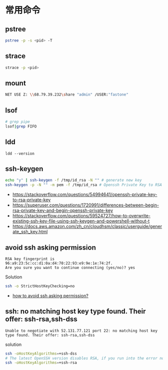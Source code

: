 # 常用命令

## pstree

```bash
pstree -p -s <pid> -T
```

## strace

```bash
strace -p <pid>
```

## mount

```bash
NET USE Z: \\68.79.39.232\share "admin" /USER:"fastone"
```

## lsof

```bash
# grep pipe
lsof|grep FIFO
```

## ldd

```
ldd --version
```

## ssh-keygen

```bash
echo "y" | ssh-keygen -f /tmp/id_rsa -N "" # generate new key
ssh-keygen -p -N "" -m pem -f /tmp/id_rsa # Openssh Private Key to RSA Private Key
```

- https://stackoverflow.com/questions/54994641/openssh-private-key-to-rsa-private-key
- https://superuser.com/questions/1720991/differences-between-begin-rsa-private-key-and-begin-openssh-private-key
- https://stackoverflow.com/questions/59524727/how-to-overwrite-existing-ssh-key-file-using-ssh-keygen-and-powershell-without-t
- https://docs.aws.amazon.com/zh_cn/cloudhsm/classic/userguide/generate_ssh_key.html

## avoid ssh asking permission
```log
RSA key fingerprint is 96:a9:23:5c:cc:d1:0a:d4:70:22:93:e9:9e:1e:74:2f.
Are you sure you want to continue connecting (yes/no)? yes
```
Solution
```bash
ssh -o StrictHostKeyChecking=no
```
- [how to avoid ssh asking permission?](https://unix.stackexchange.com/questions/33271/how-to-avoid-ssh-asking-permission)

## ssh: no matching host key type found. Their offer: ssh-rsa,ssh-dss

```log
Unable to negotiate with 52.131.77.121 port 22: no matching host key type found. Their offer: ssh-rsa,ssh-dss
```
solution
```bash
ssh -oHostKeyAlgorithms=+ssh-dss
# The latest OpenSSH version disables RSA, if you run into the error now, you should use +ssh-rsa instead of +ssh-dss
ssh -oHostKeyAlgorithms=+ssh-rsa 
```